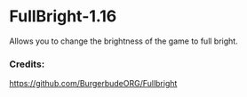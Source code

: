 # FullBright-1.16
Allows you to change the brightness of the game to full bright.


### Credits:
https://github.com/BurgerbudeORG/Fullbright
